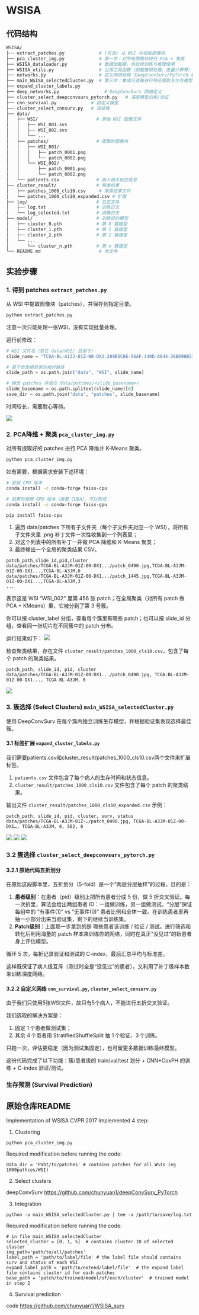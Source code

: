 # WSISA

## 代码结构

```bash
WSISA/
├── extract_patches.py             # (可选) 从 WSI 中提取图像块
├── pca_cluster_img.py             # 第一步：对所有图像块进行 PCA + 聚类
├── WSISA_dataloader.py            # 数据加载器，供后续训练与推理使用
├── WSISA_utils.py                 # 公用工具函数（如图像预处理、度量计算等）
├── networks.py                    # 定义网络结构（DeepConvSurv/PyTorch 版本）
├── main_WSISA_selectedCluster.py  # 第三步：集成已选簇进行特征提取与生存模型训练
├── expand_cluster_labels.py
├── deep_networks.py                 # DeepConvSurv 网络定义
├── cluster_select_deepconvsurv_pytorch.py   # 深度模型训练/验证
├── cnn_survival.py             # 自定义模型
├── cluster_select_cnnsurv.py   # 选择簇
├── data/
│   ├── WSI/                      # 原始 WSI 图像文件
│   │   ├── WSI_001.svs
│   │   ├── WSI_002.svs
│   │   └── ...
│   ├── patches/                  # 提取的图像块
│   │   ├── WSI_001/
│   │   │   ├── patch_0001.png
│   │   │   └── patch_0002.png
│   │   └── WSI_002/
│   │       ├── patch_0001.png
│   │       └── patch_0002.png
│   └── patients.csv              # 病人相关标签信息
├── cluster_result/               # 聚类结果
│   ├── patches_1000_cls10.csv     # 聚类结果文件
│   └── patches_1000_cls10_expanded.csv # 扩展
├── log/                          # 日志文件
│   ├── log.txt                   # 训练日志
│   └── log_selected.txt          # 选簇日志
├── model/                        # 训练好的模型
│   ├── cluster_0.pth             # 第 0 簇模型
│   ├── cluster_1.pth             # 第 1 簇模型
│   ├── cluster_2.pth             # 第 2 簇模型
│   └── ...
│       └── cluster_n.pth         # 第 n 簇模型
└── README.md                      # 本文件
```

## 实验步骤
### 1. 得到 patches `extract_patches.py`
从 WSI 中提取图像块（patches），并保存到指定目录。

```bash
python extract_patches.py
```

注意一次只能处理一张WSI，没有实现批量处理。

运行前修改：
```python
# WSI 文件名（放在 data/WSI/ 目录下）
slide_name = "TCGA-BL-A13J-01Z-00-DX2.289B5C8E-56AF-440D-A844-36BD98B573AF.svs"

# 基于仓库根目录的相对路径
slide_path = os.path.join("data", "WSI", slide_name)

# 输出 patches 存放在 data/patches/<slide_basename>/
slide_basename = os.path.splitext(slide_name)[0]
save_dir = os.path.join("data", "patches", slide_basename)
```

时间较长，需要耐心等待。

![](media/2025-05-24-22-43-03.png)

### 2. PCA降维 + 聚类 `pca_cluster_img.py`
对所有提取好的 patches 进行 PCA 降维并 K-Means 聚类。
```bash
python pca_cluster_img.py
```

如有需要，根据需求安装下述环境：
```bash
# 安装 CPU 版本
conda install -c conda-forge faiss-cpu

# 如果你想用 GPU 版本（需要 CUDA），可以改成：
conda install -c conda-forge faiss-gpu

pip install faiss-cpu
```

1. 遍历 data/patches 下所有子文件夹（每个子文件夹对应一个 WSI），将所有子文件夹里 .png 补丁文件一次性收集到一个列表里；
2. 对这个列表中的所有补丁一并做 PCA 降维和 K-Means 聚类； 
3. 最终输出一个全局的聚类结果 CSV。

```csv
patch_path,slide_id,pid,cluster
data/patches/TCGA-BL-A3JM-01Z-00-DX1.../patch_0490.jpg,TCGA-BL-A3JM-01Z-00-DX1...,TCGA-BL-A3JM,6
data/patches/TCGA-BL-A3JM-01Z-00-DX1.../patch_1445.jpg,TCGA-BL-A3JM-01Z-00-DX1...,TCGA-BL-A3JM,3
...
```
表示这是 WSI “WSI_002” 里第 456 张 patch；在全局聚类（对所有 patch 做 PCA + KMeans）里，它被分到了第 3 号簇。

你可以按 cluster_label 分组，查看每个簇里有哪些 patch；也可以按 slide_id 分组，查看同一张切片在不同簇中的 patch 分布。

运行结果如下：
![](media/2025-05-25-11-06-37.png)

检查聚类结果，存在文件 `cluster_result/patches_1000_cls10.csv`，包含了每个 patch 的聚类结果。

```csv
patch_path, slide_id, pid, cluster
data/patches/TCGA-BL-A3JM-01Z-00-DX1.../patch_0490.jpg, TCGA-BL-A3JM-01Z-00-DX1..., TCGA-BL-A3JM, 6
```
![](media/2025-05-25-11-07-37.png)



### 3. 簇选择 (Select Clusters) `main_WSISA_selectedCluster.py`
使用 DeepConvSurv 在每个簇内独立训练生存模型，并根据验证集表现选择最佳簇。

#### 3.1 标签扩展 `expand_cluster_labels.py`
我们需要patients.csv和cluster_result/patches_1000_cls10.csv两个文件来扩展标签。
1. `patients.csv` 文件包含了每个病人的生存时间和状态信息。
2. `cluster_result/patches_1000_cls10.csv` 文件包含了每个 patch 的聚类结果。

输出文件 `cluster_result/patches_1000_cls10_expanded.csv` 示例：
```csv
patch_path, slide_id, pid, cluster, surv, status
data/patches/TCGA-BL-A3JM-01Z-…/patch_0490.jpg, TCGA-BL-A3JM-01Z-00-DX1…, TCGA-BL-A3JM, 6, 562, 0
```
![](media/2025-05-25-13-35-30.png)
![](media/2025-05-25-13-32-53.png)
![](media/2025-05-25-13-33-19.png)


### 3.2 簇选择 `cluster_select_deepconvsurv_pytorch.py`

#### 3.2.1 原始代码五折划分
在原始这段脚本里，五折划分（5-fold）是一个“两层分层抽样”的过程，目的是：
1. **患者级别**：在患者（pid）级别上把所有患者分成 5 份，做 5 折交叉验证。每一次折里，算法会给出两组患者 ID：一组做训练，另一组做测试。“分层”保证每组中的 “有事件(1)” vs “无事件(0)” 患者比例和全体一致。在训练患者里再抽一小部分出来当验证集，剩下的继续当训练集。
2. **Patch级别**：上面那一步拿到的是 哪些患者该训练 / 验证 / 测试。进行筛选和转化后利用海量的 patch 样本来训练你的网络，同时在真正“没见过”的新患者身上评估模型。

循环 5 次，每折记录验证和测试的 C-index，最后汇总平均与标准差。

这样既保证了病人级互斥（测试时全是“没见过”的患者），又利用了补丁级样本数来训练深度网络。

#### 3.2.2 自定义网络 `cnn_survival.py`, `cluster_select_cnnsurv.py`
由于我们只使用5张WSI文件，故只有5个病人，不能进行五折交叉验证。

我们选取的解决方案是：

1. 固定 1 个患者做测试集；
2. 其余 4 个患者用 StratifiedShuffleSplit 抽 1 个验证、3 个训练。

只跑一次，评估更稳定（因为测试集固定），也可留更多数据训练最终模型。

这份代码完成了以下功能：簇/患者级的 train/val/test 划分 + CNN+CoxPH 的训练 + C-index 验证/测试。

### 生存预测 (Survival Prediction)


## 原始仓库README
Implementation of WSISA CVPR 2017
Implemented 4 step:
1. Clustering
``` 
python pca_cluster_img.py
```
Required modification before running the code:
```
data_dir = 'Paht/to/patches' # contains patches for all WSIs (eg 1000pathces/WSI)
```
2. Select clusters

deepConvSurv https://github.com/chunyuan1/deepConvSurv_PyTorch

3. Integration
``` 
python -u main_WSISA_selectedCluster.py | tee -a /path/to/save/log.txt
```
Required modification before running the code:
```
# in file main_WSISA_selectedCluster
selected_cluster = [0, 1, 5]  # contains cluster ID of selected cluster
img_path='path/to/all/patches'
label_path = 'path/to/label/file' # the label file should contains surv and status of each WSI
expand_label_path = 'path/to/extend/label/file'  # the expand label file contains cluster id for each patches
base_path = 'patch/to/trained/model/of/each/cluster'  # trained model in step 2
```
4. Survival prediction

code https://github.com/chunyuan1/WSISA_surv
